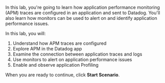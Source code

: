 In this lab, you're going to learn how application performance monitoring (APM) traces are configured in an application and sent to Datadog. You'll also learn how monitors can be used to alert on and identify application performance issues. 

In this lab, you will:

1. Understand how APM traces are configured
1. Explore APM in the Datadog app
1. Examine the connection between application traces and logs
1. Use monitors to alert on application performance issues
1. Enable and observe application Profiling

When you are ready to continue, click **Start Scenario**.
